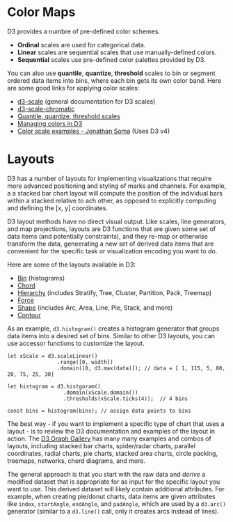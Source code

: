 # Color Maps

D3 provides a numbre of pre-defined color schemes.

* **Ordinal** scales are used for categorical data.
* **Linear** scales are sequential scales that use manually-defined colors.
* **Sequential** scales use pre-defined color palettes provided by D3.

You can also use **quantile**, **quantize**, **threshold** scales to bin or segment ordered data items into bins, where each bin gets its own color band. Here are some good links for applying color scales:

* [d3-scale](https://github.com/d3/d3-scale/blob/master/README.md#quantile-scales) (general documentation for D3 scales)
* [d3-scale-chromatic](https://github.com/d3/d3-scale-chromatic)
* [Quantile, quantize, threshold scales](https://observablehq.com/@d3/quantile-quantize-and-threshold-scales)
* [Managing colors in D3](https://www.d3-graph-gallery.com/graph/custom_color.html)
* [Color scale examples - Jonathan Soma](http://jonathansoma.com/tutorials/d3/color-scale-examples/) (Uses D3 v4)

# Layouts

D3 has a number of layouts for implementing visualizations that require more advanced positioning and styling of marks and channels. For example, a a stacked bar chart layout will compute the position of the individual bars within a stacked relative to ach other, as opposed to explicitly computing and defining the [x, y] coordinates. 

D3 layout methods have no direct visual output. Like scales, line generators, and map projections, layouts are D3 functions that are given some set of data items (and potentially constraints), and they re-map or otherwise transform the data, geneerating a new set of derived data items that are convenient for the specific task or visualization encoding you want to do. 

Here are some of the layouts available in D3:
* [Bin](https://github.com/d3/d3-array/blob/v2.8.0/README.md#bins) (histograms)
* [Chord](https://github.com/d3/d3-chord)
* [Hierarchy](https://github.com/d3/d3-hierarchy) (includes Stratify, Tree, Cluster, Partition, Pack, Treemap)
* [Force](https://github.com/d3/d3-force) 
* [Shape](https://github.com/d3/d3-shape) (includes Arc, Area, Line, Pie, Stack, and more)
* [Contour](https://github.com/d3/d3-contour)


As an example, `d3.histogram()` creates a histogram generator that groups data items into a desired set of bins. Similar to other D3 layouts, you can use accessor functions to customize the layout.

```
let xScale = d3.scaleLinear()
                .range([0, width])
                .domain([0, d3.max(data)]); // data = [ 1, 115, 5, 80, 20, 75, 25, 30]

let histogram = d3.histgoram()
                  .domain(xScale.domain())
                  .thresholds(xScale.ticks(4));  // 4 bins

const bins = histogram(bins); // assign data points to bins
```

The best way - if you want to implement a specific type of chart that uses a layout - is to review the D3 documentation and examples of the layout in action. The [D3 Graph Gallery](https://www.d3-graph-gallery.com/index.html) has many many examples and combos of layouts, including stacked bar charts, spider/radar charts, parallel coordinates, radial charts, pie charts, stacked area charts, circle packing, treemaps, networks, chord diagrams, and more.

The general approach is that you start with the raw data and _derive_ a modified dataset that is appropriate for as input for the specific layout you want to use. This derived dataset will likely contain additional attributes. For example, when creating pie/donut charts, data items are given attributes like `index`, `startAngle`, `endAngle`, and `padAngle`, which are used by a `d3.arc()` generator (similar to a `d3.line()` call, only it creates arcs instead of lines).